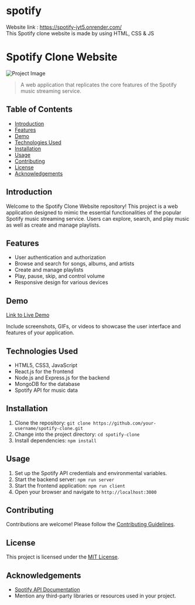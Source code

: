 # spotify

Website link : <link>https://spotify-jyt5.onrender.com/<link> <br>
This Spotify clone website is made by using HTML, CSS &amp; JS


# Spotify Clone Website

![Project Image](url_to_project_image.png)

> A web application that replicates the core features of the Spotify music streaming service.

## Table of Contents

- [Introduction](#introduction)
- [Features](#features)
- [Demo](#demo)
- [Technologies Used](#technologies-used)
- [Installation](#installation)
- [Usage](#usage)
- [Contributing](#contributing)
- [License](#license)
- [Acknowledgements](#acknowledgements)

## Introduction

Welcome to the Spotify Clone Website repository! This project is a web application designed to mimic the essential functionalities of the popular Spotify music streaming service. Users can explore, search, and play music as well as create and manage playlists.

## Features

- User authentication and authorization
- Browse and search for songs, albums, and artists
- Create and manage playlists
- Play, pause, skip, and control volume
- Responsive design for various devices

## Demo

[Link to Live Demo](https://your-demo-url.com)

Include screenshots, GIFs, or videos to showcase the user interface and features of your application.

## Technologies Used

- HTML5, CSS3, JavaScript
- React.js for the frontend
- Node.js and Express.js for the backend
- MongoDB for the database
- Spotify API for music data

## Installation

1. Clone the repository: `git clone https://github.com/your-username/spotify-clone.git`
2. Change into the project directory: `cd spotify-clone`
3. Install dependencies: `npm install`

## Usage

1. Set up the Spotify API credentials and environmental variables.
2. Start the backend server: `npm run server`
3. Start the frontend application: `npm run client`
4. Open your browser and navigate to `http://localhost:3000`

## Contributing

Contributions are welcome! Please follow the [Contributing Guidelines](CONTRIBUTING.md).

## License

This project is licensed under the [MIT License](LICENSE).

## Acknowledgements

- [Spotify API Documentation](https://developer.spotify.com/documentation/)
- Mention any third-party libraries or resources used in your project.
